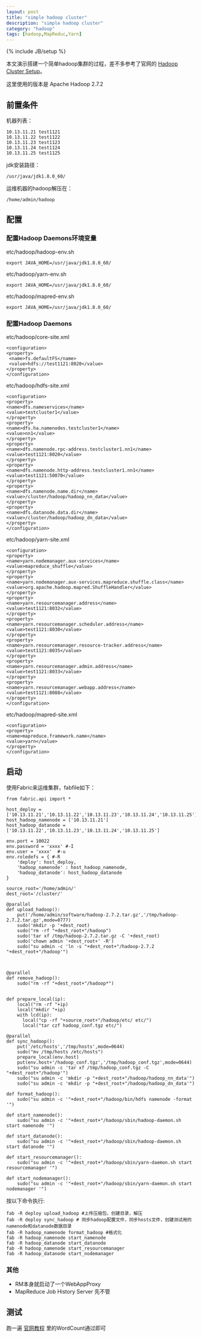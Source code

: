 ```yaml
---
layout: post
title: "simple hadoop cluster"
description: "simple hadoop cluster"
category: "hadoop"
tags: [hadoop,MapReduc,Yarn]
---
```

{% include JB/setup %}

本文演示搭建一个简单hadoop集群的过程，差不多参考了官网的 [Hadoop Cluster Setup](http://hadoop.apache.org/docs/current/hadoop-project-dist/hadoop-common/ClusterSetup.html)。

这里使用的版本是 Apache Hadoop 2.7.2

## 前置条件

机器列表：

<?prettify?>

	10.13.11.21 test1121
	10.13.11.22 test1122
	10.13.11.23 test1123
	10.13.11.24 test1124
	10.13.11.25 test1125


jdk安装路径：
<?prettify?>

	/usr/java/jdk1.8.0_60/


运维机器的hadoop解压在：
<?prettify?>

	/home/admin/hadoop


## 配置

###  配置Hadoop Daemons环境变量

etc/hadoop/hadoop-env.sh

<?prettify?>

	export JAVA_HOME=/usr/java/jdk1.8.0_60/


etc/hadoop/yarn-env.sh

<?prettify?>

	export JAVA_HOME=/usr/java/jdk1.8.0_60/


etc/hadoop/mapred-env.sh

<?prettify?>

	export JAVA_HOME=/usr/java/jdk1.8.0_60/


### 配置Hadoop Daemons

etc/hadoop/core-site.xml
<?prettify?>

	<configuration>
	<property>
	 <name>fs.defaultFS</name>
	 <value>hdfs://test1121:8020</value>
	</property>
	</configuration>


etc/hadoop/hdfs-site.xml

<?prettify?>

	<configuration>
	<property>
	<name>dfs.nameservices</name>
	<value>testcluster1</value>
	</property>
	<property>
	<name>dfs.ha.namenodes.testcluster1</name>
	<value>nn1</value>
	</property>
	<property>
	<name>dfs.namenode.rpc-address.testcluster1.nn1</name>
	<value>test1121:8020</value>
	</property>
	<property>
	<name>dfs.namenode.http-address.testcluster1.nn1</name>
	<value>test1121:50070</value>
	</property>
	<property>
	<name>dfs.namenode.name.dir</name>
	<value>/cluster/hadoop/hadoop_nn_data</value>
	</property>
	<property>
	<name>dfs.datanode.data.dir</name>
	<value>/cluster/hadoop/hadoop_dn_data</value>
	</property>
	</configuration>


etc/hadoop/yarn-site.xml
<?prettify?>

	<configuration>
	<property>
	<name>yarn.nodemanager.aux-services</name>
	<value>mapreduce_shuffle</value>
	</property>
	<property>
	<name>yarn.nodemanager.aux-services.mapreduce.shuffle.class</name>
	<value>org.apache.hadoop.mapred.ShuffleHandler</value>
	</property>
	<property>
	<name>yarn.resourcemanager.address</name>
	<value>test1121:8032</value>
	</property>
	<property>
	<name>yarn.resourcemanager.scheduler.address</name>
	<value>test1121:8030</value>
	</property>
	<property>
	<name>yarn.resourcemanager.resource-tracker.address</name>
	<value>test1121:8035</value>
	</property>
	<property>
	<name>yarn.resourcemanager.admin.address</name>
	<value>test1121:8033</value>
	</property>
	<property>
	<name>yarn.resourcemanager.webapp.address</name>
	<value>test1121:8088</value>
	</property>
	</configuration>


etc/hadoop/mapred-site.xml
<?prettify?>

	<configuration>
	<property>
	<name>mapreduce.framework.name</name>
	<value>yarn</value>
	</property>
	</configuration>



## 启动

使用Fabric来运维集群，fabfile如下：

<?prettify?>

	from fabric.api import *
	
	host_deploy = ['10.13.11.21','10.13.11.22','10.13.11.23','10.13.11.24','10.13.11.25']
	host_hadoop_namenode = ['10.13.11.21']
	host_hadoop_datanode = ['10.13.11.22','10.13.11.23','10.13.11.24','10.13.11.25']
	
	env.port = 10022
	env.password = 'xxxx' #-I
	env.user = 'xxxx'  #-u
	env.roledefs = { #-R
	    'deploy': host_deploy,
	    'hadoop_namenode' : host_hadoop_namenode,
	    'hadoop_datanode': host_hadoop_datanode
	}
	
	source_root='/home/admin/'
	dest_root='/cluster/'
	
	@parallel
	def upload_hadoop():
	    put('/home/admin/software/hadoop-2.7.2.tar.gz','/tmp/hadoop-2.7.2.tar.gz',mode=0777)
	    sudo('mkdir -p '+dest_root)
	    sudo("rm -rf "+dest_root+"/hadoop")
	    sudo('tar xf /tmp/hadoop-2.7.2.tar.gz -C '+dest_root)
	    sudo('chown admin '+dest_root+' -R')
	    sudo("su admin -c 'ln -s "+dest_root+"/hadoop-2.7.2 "+dest_root+"/hadoop'")
	
	
	
	@parallel
	def remove_hadoop():
	    sudo("rm -rf "+dest_root+"/hadoop*")
	
	
	def prepare_local(ip):
	    local("rm -rf "+ip)
	    local("mkdir "+ip)
	    with lcd(ip):
	      local("cp -rf "+source_root+"/hadoop/etc/ etc/")
	      local("tar czf hadoop_conf.tgz etc/")
	
	@parallel
	def sync_hadoop():
	    put('/etc/hosts','/tmp/hosts',mode=0644)
	    sudo("mv /tmp/hosts /etc/hosts")
	    prepare_local(env.host)
	    put(env.host+'/hadoop_conf.tgz','/tmp/hadoop_conf.tgz',mode=0644)
	    sudo("su admin -c 'tar xf /tmp/hadoop_conf.tgz -C "+dest_root+"/hadoop'")
	    sudo("su admin -c 'mkdir -p "+dest_root+"/hadoop/hadoop_nn_data'")
	    sudo("su admin -c 'mkdir -p "+dest_root+"/hadoop/hadoop_dn_data'")
	
	def format_hadoop():
	    sudo("su admin -c '"+dest_root+"/hadoop/bin/hdfs namenode -format '")
	
	def start_namenode():
	    sudo("su admin -c '"+dest_root+"/hadoop/sbin/hadoop-daemon.sh start namenode '")
	
	def start_datanode():
	    sudo("su admin -c '"+dest_root+"/hadoop/sbin/hadoop-daemon.sh start datanode '")
	
	def start_resourcemanager():
	    sudo("su admin -c '"+dest_root+"/hadoop/sbin/yarn-daemon.sh start resourcemanager '")
	
	def start_nodemanager():
	    sudo("su admin -c '"+dest_root+"/hadoop/sbin/yarn-daemon.sh start nodemanager '")


按以下命令执行:
<?prettify?>

	fab -R deploy upload_hadoop #上传压缩包，创建目录，解压
	fab -R deploy sync_hadoop # 同步hadoop配置文件，同步hosts文件，创建测试用的namenode和datanode数据目录
	fab -R hadoop_namenode format_hadoop #格式化
	fab -R hadoop_namenode start_namenode
	fab -R hadoop_datanode start_datanode
	fab -R hadoop_namenode start_resourcemanager
	fab -R hadoop_datanode start_nodemanager


### 其他
* RM本身就启动了一个WebAppProxy
* MapReduce Job History Server 先不管

## 测试

跑一遍 [官网教程](http://hadoop.apache.org/docs/current/hadoop-mapreduce-client/hadoop-mapreduce-client-core/MapReduceTutorial.html) 里的WordCount通过即可
